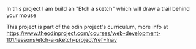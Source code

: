 In this project I am build an "Etch a sketch" which will draw a trail behind your mouse

This project is part of the odin project's curriculum, more info at
https://www.theodinproject.com/courses/web-development-101/lessons/etch-a-sketch-project?ref=lnav